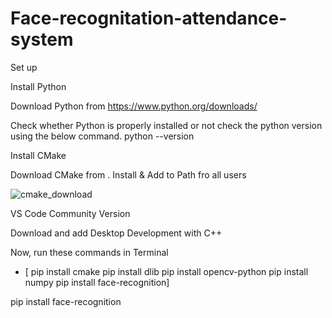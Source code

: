 # Face-recognitation-attendance-system
Set up

Install Python

Download Python from https://www.python.org/downloads/

Check whether Python is properly installed or not check the python version using the below command.
python --version



Install CMake

Download CMake from . Install & Add to Path fro all users


![cmake_download](https://github.com/Debmallya-Panja/Face-recognitation-attendence-system/assets/140999209/ff78f4a8-e309-4e26-8e33-bbd71fcedfda)


VS Code Community Version

Download and add Desktop Development with C++

Now, run these commands in Terminal


- [ pip install cmake
   pip install dlib
   pip install opencv-python
   pip install numpy
   pip install face-recognition] 


pip install face-recognition
